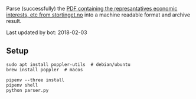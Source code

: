 Parse (successfully) the [PDF containing the represantatives economic interests, etc from stortinget.no](https://www.stortinget.no/no/Stortinget-og-demokratiet/Representantene/Okonomiske-interesser/) into a machine readable format and archive result.

Last updated by bot: 2018-02-03

## Setup
    sudo apt install poppler-utils  # debian/ubuntu
    brew install poppler  # macos

    pipenv --three install
    pipenv shell
    python parser.py

